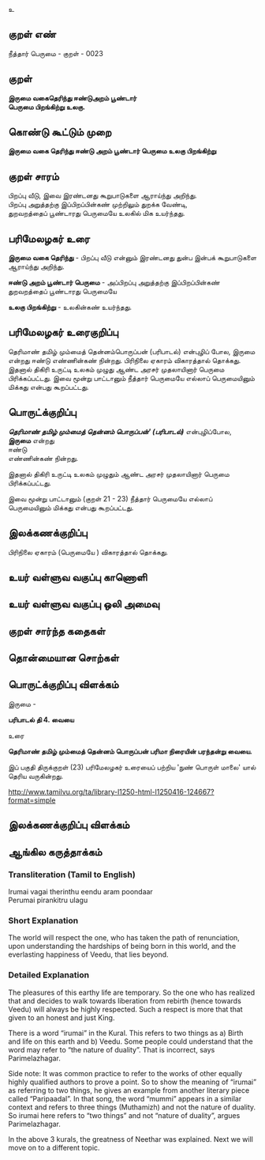 உ

## குறள் எண் 

நீத்தார் பெருமை - குறள் -   0023

## குறள் 

**இருமை வகைதெரிந்து ஈண்டுஅறம் பூண்டார்  
பெருமை பிறங்கிற்று உலகு.**

## கொண்டு கூட்டும் முறை

**இருமை வகை தெரிந்து ஈண்டு அறம் பூண்டார் பெருமை உலகு பிறங்கிற்று**

## குறள் சாரம் 

 பிறப்பு வீடு, இவை இரண்டனது கூறுபாடுகளை ஆராய்ந்து அறிந்து.  
 பிறப்பு அறுத்தற்கு இப்பிறப்பின்கண் முற்றிலும் துறக்க வேண்டி,  
 துறவறத்தைப் பூண்டாரது பெருமையே உலகில் மிக உயர்ந்தது.
 
## பரிமேலழகர் உரை

**இருமை வகை தெரிந்து** - பிறப்பு வீடு என்னும் இரண்டனது துன்ப இன்பக் கூறுபாடுகளை ஆராய்ந்து அறிந்து.  

**ஈண்டு அறம் பூண்டார் பெருமை** - அப்பிறப்பு அறுத்தற்கு இப்பிறப்பின்கண் துறவறத்தைப் பூண்டாரது பெருமையே  

**உலகு பிறங்கிற்று** - உலகின்கண் உயர்ந்தது.

## பரிமேலழகர் உரைகுறிப்பு   
தெரிமாண் தமிழ் மும்மைத் தென்னம்பொருப்பன் (பரிபாடல்) என்புழிப் போல, இருமை என்றது ஈண்டு எண்ணின்கண் நின்றது. 
பிரிநிலை ஏகாரம் விகாரத்தால் தொக்கது. 
இதனால் திகிரி உருட்டி உலகம் முழுது ஆண்ட அரசர் முதலாயினார் பெருமை பிரிக்கப்பட்டது. 
இவை மூன்று பாட்டானும் நீத்தார் பெருமையே எல்லாப் பெருமையினும் மிக்கது என்பது கூறப்பட்டது.  

## பொருட்க்குறிப்பு 

_**தெரிமாண் தமிழ் மும்மைத் தென்னம் பொருப்பன்' (பரிபாடல்)**_ என்புழிப்போல,  
**இருமை** என்றது  
ஈண்டு  
எண்ணின்கண் நின்றது.  

இதனால் திகிரி உருட்டி உலகம் முழுதும் ஆண்ட அரசர் முதலாயினார் பெருமை பிரிக்கப்பட்டது.	

இவை மூன்று பாட்டானும் (குறள் 21 - 23) நீத்தார் பெருமையே எல்லாப் பெருமையினும் மிக்கது என்பது கூறப்பட்டது.   

## இலக்கணக்குறிப்பு  

பிரிநிலை ஏகாரம் (பெருமையே ) விகாரத்தால் தொக்கது.  

## உயர் வள்ளுவ வகுப்பு காணொளி


## உயர் வள்ளுவ வகுப்பு ஒலி அமைவு 

 
## குறள் சார்ந்த கதைகள் 


## தொன்மையான சொற்கள்


## பொருட்க்குறிப்பு விளக்கம்

இருமை  - 

**பரிபாடல் தி 4. வையை**  

உரை  

**தெரிமாண் தமிழ் மும்மைத் தென்னம் பொருப்பன்
பரிமா நிரையின் பரந்தன்று வையை.**	

இப் பகுதி திருக்குறள் (23) பரிமேலழகர் உரையைப் பற்றிய 'நுண் பொருள்
மாலை' யால் தெரிய வருகின்றது.

http://www.tamilvu.org/ta/library-l1250-html-l1250416-124667?format=simple

## இலக்கணக்குறிப்பு விளக்கம்


## ஆங்கில கருத்தாக்கம் 
### Transliteration (Tamil to English)   
Irumai vagai therinthu eendu aram poondaar  
Perumai pirankitru ulagu

### Short Explanation  
The world will respect the one, who has taken the path of renunciation, upon understanding the hardships of being born in this world, and the everlasting happiness of Veedu, that lies beyond.  

### Detailed Explanation  
The pleasures of this earthy life are temporary. So the one who has realized that and decides to walk towards liberation from rebirth (hence towards Veedu) will always be highly respected. Such a respect is more that that given to an honest and just King.  

There is a word “irumai” in the Kural. This refers to two things as a) Birth and life on this earth and b) Veedu. Some people could understand that the word may refer to “the nature of duality”. That is incorrect, says Parimelazhagar.  

Side note: It was common practice to refer to the works of other equally highly qualified authors to prove a point. So to show the meaning of “irumai” as referring to two things, he gives an example from another literary piece called “Paripaadal”. In that song, the word “mummi” appears in a similar context and refers to three things (Muthamizh) and not the nature of duality. So irumai here refers to “two things” and not “nature of duality”, argues Parimelazhagar.

In the above 3 kurals, the greatness of Neethar was explained. Next we will move on to a different topic.
